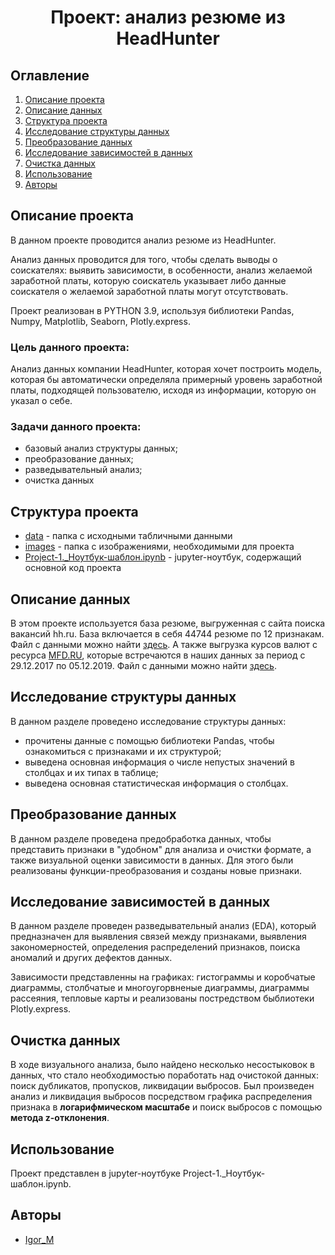 # <center> Проект: анализ резюме из HeadHunter </center>
## Оглавление
1. [Описание проекта](#описание-проекта) 
2. [Описание данных](#описание-данных)
3. [Структура проекта](#структура-проекта)
3. [Исследование структуры данных](#исследование-структуры-данных)
4. [Преобразование данных](#преобразование-данных)               
5. [Исследование зависимостей в данных](#исследование-зависимостей-в-данных)
6. [Очистка данных](#очистка-данных)
7. [Использование](#использование)
8. [Авторы](#авторы)

## Описание проекта

В данном проекте проводится анализ резюме из HeadHunter.

Анализ данных проводится для того, чтобы сделать выводы о соискателях: выявить зависимости, в особенности, анализ желаемой заработной платы, которую соискатель указывает либо данные соискателя о желаемой заработной платы могут отсутствовать.

Проект реализован в PYTHON 3.9, используя библиотеки Pandas, Numpy, Matplotlib, Seaborn, Plotly.express.

### Цель данного проекта:
Анализ данных компании HeadHunter, которая хочет построить модель, которая бы автоматически определяла примерный уровень заработной платы, подходящей пользователю, исходя из информации, которую он указал о себе.

### Задачи данного проекта:
* базовый анализ структуры данных;
* преобразование данных;
* разведывательный анализ;
* очистка данных

## Структура проекта

* [data](./data) - папка с исходными табличными данными
* [images](./imanges/) - папка с изображениями, необходимыми для проекта
* [Project-1._Ноутбук-шаблон.ipynb](Project-1._Ноутбук-шаблон.ipynb) - jupyter-ноутбук, содержащий основной код проекта

## Описание данных

В этом проекте используется база резюме, выгруженная с сайта поиска вакансий hh.ru. 
База включается в себя 44744 резюме по 12 признакам.
Файл с данными можно найти [здесь](https://disk.yandex.ru/d/qzdxw9p3aM2eLw).
А также выгрузка курсов валют с ресурса  [MFD.RU](https://mfd.ru/export/#Alias=false&Period=1&timeframeValue=1&timeframeDatePart=day&StartDate=04.10.2021&EndDate=04.10.2021&SaveFormat=0&SaveMode=0&FieldSeparator=%253b&DecimalSeparator=.&DateFormat=yyyyMMdd&TimeFormat=HHmmss&AddHeader=true&RecordFormat=0&Fill=false), которые встречаются в наших данных за период с 29.12.2017 по 05.12.2019. Файл с данными можно найти [здесь](https://disk.yandex.ru/d/qzdxw9p3aM2eLw).

## Исследование структуры данных
В данном разделе проведено исследование структуры данных: 
* прочитены данные с помощью библиотеки Pandas, чтобы ознакомиться с признаками и их структурой;
* выведена основная информация о числе непустых значений в столбцах и их типах в таблице;
* выведена основная статистическая информация о столбцах.

## Преобразование данных
В данном разделе проведена предобработка данных, чтобы представить признаки в "удобном" для анализа и очистки формате, а также визуальной оценки зависимости в данных. Для этого были реализованы функции-преобразования и созданы новые признаки. 

## Исследование зависимостей в данных
В данном разделе проведен разведывательный анализ (EDA), который предназначен для выявления связей между признаками, выявления закономерностей, определения распределений признаков, поиска аномалий и других дефектов данных. 

Зависимости представленны на графиках: гистограммы и коробчатые диаграммы, столбчатые и многоугорвненые диаграммы, диаграммы рассеяния, тепловые карты и реализованы постредством быблиотеки Plotly.express.

## Очистка данных
В ходе визуального анализа, было найдено несколько несостыковок в данных, что стало необходимостью поработать над очистокой данных: поиск дубликатов, пропусков, ликвидации выбросов.
Был произведен анализ и ликвидация выбросов посредством графика распределения признака в **логарифмическом масштабе** и поиск выбросов с помощью **метода z-отклонения**.

## Использование
Проект представлен в jupyter-ноутбуке
Project-1._Ноутбук-шаблон.ipynb.

## Авторы

* [Igor_M](ya.m67@yandex.ru.ru)

